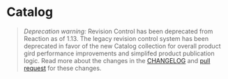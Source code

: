 # Catalog

> _Deprecation warning:_ Revision Control has been deprecated from Reaction as of 1.13. The legacy revision control system has been deprecated in favor of the new Catalog collection for overall product gird performance improvements and simplifed product publication logic. Read more about the changes in the [CHANGELOG](https://github.com/reactioncommerce/reaction/blob/master/CHANGELOG.md) and [pull request](https://github.com/reactioncommerce/reaction/pull/4238) for these changes.
